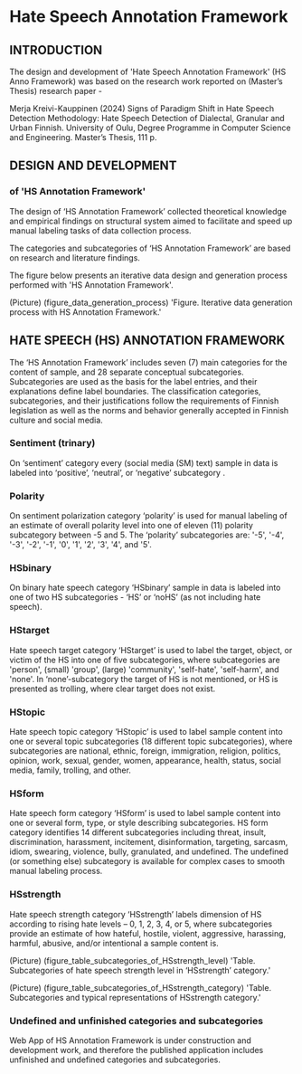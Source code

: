 # Hate Speech Annotation Framework

## INTRODUCTION 

The design and development of 'Hate Speech Annotation Framework' (HS Anno Framework) 
was based on the research work reported on (Master’s Thesis) research paper - 

Merja Kreivi-Kauppinen (2024) Signs of Paradigm Shift in Hate Speech Detection Methodology: Hate Speech Detection of Dialectal, Granular and Urban Finnish. University of Oulu, Degree Programme in Computer Science and Engineering. Master’s Thesis, 111 p.


## DESIGN AND DEVELOPMENT 
### of 'HS Annotation Framework' 

The design of ‘HS Annotation Framework’ collected theoretical knowledge and empirical findings 
on structural system aimed to facilitate and speed up manual labeling tasks of data collection process. 

The categories and subcategories of ‘HS Annotation Framework’ are based on research and literature findings. 

The figure below presents an iterative data design and generation process performed with 'HS Annotation Framework'.

(Picture) (figure_data_generation_process) 'Figure. Iterative data generation process with HS Annotation Framework.'


## HATE SPEECH (HS) ANNOTATION FRAMEWORK 

The ‘HS Annotation Framework’ includes seven (7) main categories for the content of sample, and 28 separate conceptual subcategories. 
Subcategories are used as the basis for the label entries, and their explanations define label boundaries. 
The classification categories, subcategories, and their justifications follow the requirements of Finnish legislation as well as the norms and behavior generally accepted in Finnish culture and social media. 

### Sentiment (trinary) 
On ‘sentiment’ category every (social media (SM) text) sample in data is labeled into ‘positive’, ‘neutral’, or ‘negative’ subcategory . 

### Polarity 
On sentiment polarization category ‘polarity’ is used for manual labeling of an estimate of overall polarity level into one of eleven (11) polarity subcategory between -5 and 5.
The ‘polarity’ subcategories are: '-5', '-4', '-3', '-2', '-1', '0', '1', '2', '3', '4', and '5'.

### HSbinary 
On binary hate speech category ‘HSbinary’ sample in data is labeled into one of two HS subcategories - ‘HS’ or ‘noHS’ (as not including hate speech). 

### HStarget 
Hate speech target category ‘HStarget’ is used to label the target, object, or victim of the HS into one of five subcategories, where 
subcategories are 'person', (small) 'group', (large) 'community', 'self-hate', 'self-harm', and 'none'. 
In ‘none’-subcategory the target of HS is not mentioned, or HS is presented as trolling, where clear target does not exist. 

### HStopic 
Hate speech topic category ‘HStopic’ is used to label sample content into one or several topic subcategories (18 different topic subcategories), where 
subcategories are national, ethnic, foreign, immigration, religion, politics, opinion, work, sexual, gender, women, appearance, health, status, social media, family, trolling, and other.

### HSform 
Hate speech form category ‘HSform’ is used to label sample content into one or several form, type, or style describing subcategories. 
HS form category identifies 14 different subcategories including 
threat, insult, discrimination, harassment, incitement, disinformation, targeting, sarcasm, idiom, swearing, violence, bully, granulated, and undefined. 
The undefined (or something else) subcategory is available for complex cases to smooth manual labeling process.

### HSstrength 
Hate speech strength category ‘HSstrength’ labels dimension of HS according to rising hate levels – 0, 1, 2, 3, 4, or 5, where 
subcategories provide an estimate of how hateful, hostile, violent, aggressive, harassing, harmful, abusive, and/or intentional a sample content is. 

(Picture) (figure_table_subcategories_of_HSstrength_level) 'Table. Subcategories of hate speech strength level in ‘HSstrength’ category.'

(Picture) (figure_table_subcategories_of_HSstrength_category) 'Table. Subcategories and typical representations of HSstrength category.'



### Undefined and unfinished categories and subcategories

Web App of HS Annotation Framework is under construction and development work, 
and therefore the published application includes unfinished and undefined categories and subcategories. 

